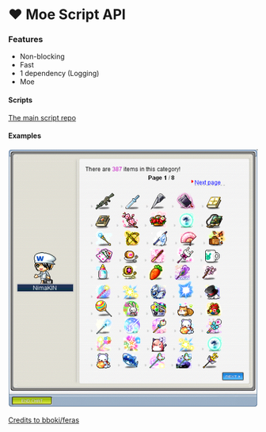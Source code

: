 # ❤ Moe Script API
### Features
- Non-blocking
- Fast
- 1 dependency (Logging)
- Moe

#### Scripts
[The main script repo](https://github.com/y785/moe-scripts)

#### Examples
![v83 example provided by bboki](https://raw.githubusercontent.com/y785/script-api/master/example.png)

[Credits to bboki/feras](https://github.com/Fukerfu)
